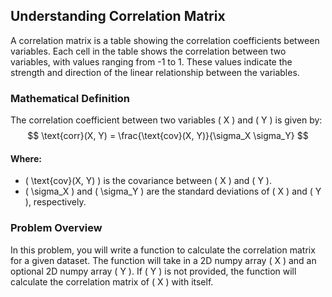 
## Understanding Correlation Matrix

A correlation matrix is a table showing the correlation coefficients between variables. Each cell in the table shows the correlation between two variables, with values ranging from -1 to 1. These values indicate the strength and direction of the linear relationship between the variables.

### Mathematical Definition
The correlation coefficient between two variables \( X \) and \( Y \) is given by:
$$
\text{corr}(X, Y) = \frac{\text{cov}(X, Y)}{\sigma_X \sigma_Y}
$$

#### Where:
- \( \text{cov}(X, Y) \) is the covariance between \( X \) and \( Y \).
- \( \sigma_X \) and \( \sigma_Y \) are the standard deviations of \( X \) and \( Y \), respectively.

### Problem Overview
In this problem, you will write a function to calculate the correlation matrix for a given dataset. The function will take in a 2D numpy array \( X \) and an optional 2D numpy array \( Y \). If \( Y \) is not provided, the function will calculate the correlation matrix of \( X \) with itself.
